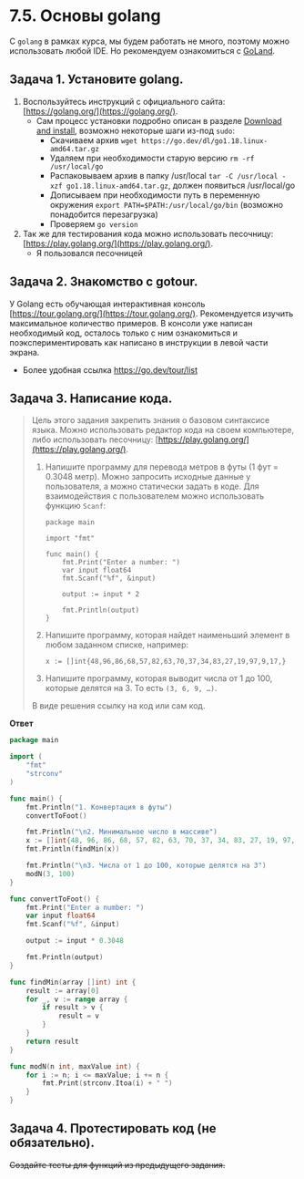 # 7.5. Основы golang

С `golang` в рамках курса, мы будем работать не много, поэтому можно использовать любой IDE. 
Но рекомендуем ознакомиться с [GoLand](https://www.jetbrains.com/ru-ru/go/).  

## Задача 1. Установите golang.
1. Воспользуйтесь инструкций с официального сайта: [https://golang.org/](https://golang.org/).
   * Сам процесс установки подробно описан в разделе [Download and install](https://go.dev/doc/install), возможно некоторые шаги из-под `sudo`:
     * Скачиваем архив `wget https://go.dev/dl/go1.18.linux-amd64.tar.gz`
     * Удаляем при необходимости старую версию `rm -rf /usr/local/go`
     * Распаковываем архив в папку /usr/local `tar -C /usr/local -xzf go1.18.linux-amd64.tar.gz`, должен появиться /usr/local/go
     * Дописываем при необходимости путь в переменную окружения `export PATH=$PATH:/usr/local/go/bin` (возможно понадобится перезагрузка)
     * Проверяем `go version`
3. Так же для тестирования кода можно использовать песочницу: [https://play.golang.org/](https://play.golang.org/).
   * Я пользовался песочницей

## Задача 2. Знакомство с gotour.
У Golang есть обучающая интерактивная консоль [https://tour.golang.org/](https://tour.golang.org/). 
Рекомендуется изучить максимальное количество примеров. В консоли уже написан необходимый код, 
осталось только с ним ознакомиться и поэкспериментировать как написано в инструкции в левой части экрана.  
* Более удобная ссылка https://go.dev/tour/list

## Задача 3. Написание кода. 
>Цель этого задания закрепить знания о базовом синтаксисе языка. Можно использовать редактор кода 
>на своем компьютере, либо использовать песочницу: [https://play.golang.org/](https://play.golang.org/).
>
>1. Напишите программу для перевода метров в футы (1 фут = 0.3048 метр). Можно запросить исходные данные 
>у пользователя, а можно статически задать в коде.
>    Для взаимодействия с пользователем можно использовать функцию `Scanf`:
>    ```
>    package main
>    
>    import "fmt"
>    
>    func main() {
>        fmt.Print("Enter a number: ")
>        var input float64
>        fmt.Scanf("%f", &input)
>    
>        output := input * 2
>    
>        fmt.Println(output)    
>    }
>    ```
> 
>1. Напишите программу, которая найдет наименьший элемент в любом заданном списке, например:
>    ```
>    x := []int{48,96,86,68,57,82,63,70,37,34,83,27,19,97,9,17,}
>    ```
>1. Напишите программу, которая выводит числа от 1 до 100, которые делятся на 3. То есть `(3, 6, 9, …)`.
>
>В виде решения ссылку на код или сам код. 

**Ответ**
```go
package main

import (
	"fmt"
	"strconv"
)

func main() {
	fmt.Println("1. Конвертация в футы")
	convertToFoot()

	fmt.Println("\n2. Минимальное число в массиве")
	x := []int{48, 96, 86, 68, 57, 82, 63, 70, 37, 34, 83, 27, 19, 97, 9, 17}
	fmt.Println(findMin(x))

	fmt.Println("\n3. Числа от 1 до 100, которые делятся на 3")
	modN(3, 100)
}

func convertToFoot() {
	fmt.Print("Enter a number: ")
	var input float64
	fmt.Scanf("%f", &input)

	output := input * 0.3048

	fmt.Println(output)
}

func findMin(array []int) int {
	result := array[0]
	for _, v := range array {
		if result > v {
			result = v
		}
	}
	return result
}

func modN(n int, maxValue int) {
	for i := n; i <= maxValue; i += n {
		fmt.Print(strconv.Itoa(i) + " ")
	}
}

```

## Задача 4. Протестировать код (не обязательно).

~~Создайте тесты для функций из предыдущего задания.~~
